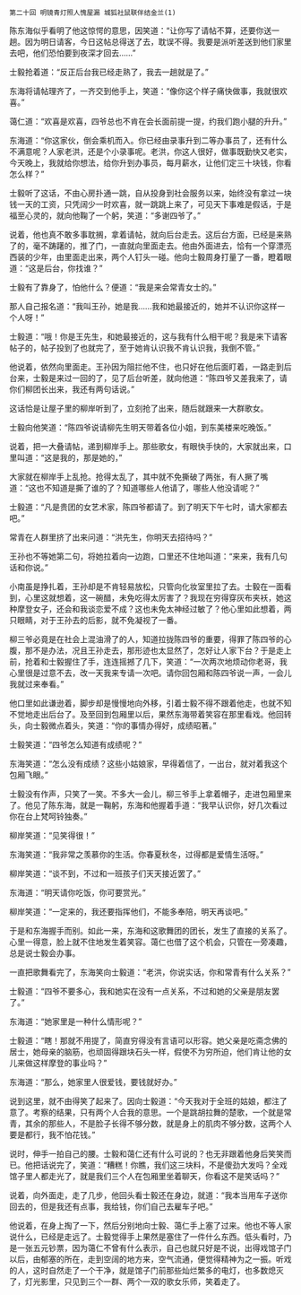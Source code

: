     第二十回 明镜青灯照人愧屋漏 城狐社鼠联伴结金兰(1) 

   陈东海似乎看明了他这惊愕的意思，因笑道：“让你写了请帖不算，还要你送一趟。因为明日请客，今日这帖总得送了去，耽误不得。我要是派听差送到他们家里去吧，他们恐怕要到夜深才回去……”

   士毅抢着道：“反正后台我已经走熟了，我去一趟就是了。”

   东海将请帖理齐了，一齐交到他手上，笑道：“像你这个样子痛快做事，我就很欢喜。”

   蔼仁道：“欢喜是欢喜，四爷总也不肯在会长面前提一提，约我们跑小腿的升升。”

   东海道：“你这家伙，倒会乘机而入。你已经由录事升到二等办事员了，还有什么不满意呢？人家老洪，还是个小录事呢。老洪，你这人很好，做事既勤快又老实，今天晚上，我就给你想法，给你升到办事员，每月薪水，让他们定三十块钱，你看怎么样？”

   士毅听了这话，不由心房扑通一跳，自从投身到社会服务以来，始终没有拿过一块钱一天的工资，只凭阔少一时欢喜，就一跳跳上来了，可见天下事难是假话，于是福至心灵的，就向他鞠了一个躬，笑道：“多谢四爷了。”

   说着，他也真不敢多事耽搁，拿着请帖，就向后台走去。这后台方面，已经是来熟了的，毫不踌躇的，推了门，一直就向里面走去。他由外面进去，恰有一个穿漂亮西装的少年，由里面走出来，两个人钉头一碰。他向士毅周身打量了一番，瞪着眼道：“这是后台，你找谁？”

   士毅有了靠身了，怕他什么？便道：“我是来会常青女士的。”

   那人自己报名道：“我叫王孙，她是我……我和她最接近的，她并不认识你这样一个人呀！”

   士毅道：“哦！你是王先生，和她最接近的，这与我有什么相干呢？我是来下请客帖子的，帖子投到了也就完了，至于她肯认识我不肯认识我，我倒不管。”

   他说着，依然向里面走。王孙因为阻拦他不住，也只好在他后面盯着，一路走到后台来，士毅是来过一回的了，见了后台听差，就向他道：“陈四爷又差我来了，请你们柳团长出来，我还有两句话说。”

   这话恰是让屋子里的柳岸听到了，立刻抢了出来，随后就跟来一大群歌女。

   士毅向他笑道：“陈四爷说请柳先生明天带着各位小姐，到东美楼来吃晚饭。”

   说着，把一大叠请帖，递到柳岸手上。那些歌女，有眼快手快的，大家就出来，口里叫道：“这是我的，那是她的，”

   大家就在柳岸手上乱抢。抢得太乱了，其中就不免撕破了两张，有人撅了嘴道：“这也不知道是撕了谁的了？知道哪些人他请了，哪些人他没请呢？”

   士毅道：“凡是贵团的女艺术家，陈四爷都请了。到了明天下午七时，请大家都去吧。”

   常青在人群里挤了出来问道：“洪先生，你明天去招待吗？”

   王孙也不等她第二句，将她拉着向一边跑，口里还不住地叫道：“来来，我有几句话和你说。”

   小南虽是挣扎着，王孙却是不肯轻易放松，只管向化妆室里拉了去。士毅在一面看到，心里这就想着，这一碗醋，未免吃得太厉害了？我现在穷得穿灰布夹袄，她这种摩登女子，还会和我谈恋爱不成？这也未免太神经过敏了？他心里如此想着，两只眼睛，对于王孙去的后影，就不免凝视了一番。

   柳三爷必竟是在社会上混油滑了的人，知道拉拢陈四爷的重要，得罪了陈四爷的心腹，那不是办法，况且王孙走去，那形迹也太显然了，怎好让人家下台？于是走上前，抢着和士毅握住了手，连连摇撼了几下，笑道：“一次两次地烦动你老哥，我心里很是过意不去，改一天我来专请一次吧。请你回包厢和陈四爷说一声，一会儿我就过来奉看。”

   他口里如此谦逊着，脚步却是慢慢地向外移，引着士毅不得不跟着他走，也就不知不觉地走出后台了。及至回到包厢里以后，果然东海带着笑容在那里看戏。他回转头，向士毅微点着头，笑道：“你的事情办得好，成绩昭著。”

   士毅笑道：“四爷怎么知道有成绩呢？”

   东海笑道：“怎么没有成绩？这些小姑娘家，早得着信了，一出台，就对着我这个包厢飞眼。”

   士毅没有作声，只笑了一笑。不多大一会儿，柳三爷手上拿着帽子，走进包厢里来了。他见了陈东海，就是一鞠躬，东海和他握着手道：“我早认识你，好几次看过你在台上梵呵铃独奏。”

   柳岸笑道：“见笑得很！”

   东海笑道：“我非常之羡慕你的生活。你春夏秋冬，过得都是爱情生活呀。”

   柳岸笑道：“谈不到，不过和一班孩子们天天接近罢了。”

   东海道：“明天请你吃饭，你可要赏光。”

   柳岸笑道：“一定来的，我还要指挥他们，不能多奉陪，明天再谈吧。”

   于是和东海握手而别。如此一来，东海和这歌舞团的团长，发生了直接的关系了。心里一得意，脸上就不住地发生着笑容。蔼仁也借了这个机会，只管在一旁凑趣，总是说士毅会办事。

   一直把歌舞看完了，东海笑向士毅道：“老洪，你说实话，你和常青有什么关系？”

   士毅道：“四爷不要多心，我和她实在没有一点关系，不过和她的父亲是朋友罢了。”

   东海道：“她家里是一种什么情形呢？”

   士毅道：“瞎！那就不用提了，简直穷得没有言语可以形容。她父亲是吃斋念佛的居士，她母亲的脑筋，也顽固得跟块石头一样，假使不为穷所迫，他们肯让他的女儿来做这样摩登的事业吗？”

   东海道：“那么，她家里人很爱钱，要钱就好办。”

   说到这里，就不由得笑了起来了。因向士毅道：“今天我对于全班的姑娘，都注了意了。考察的结果，只有两个人合我的意思。一个是跳胡拉舞的楚歌，一个就是常青，其余的那些人，不是脸子长得不够分数，就是身上的肌肉不够分数，这两个人要是都行，我不怕花钱。”

   说时，伸手一拍自己的腰。士毅和蔼仁还有什么可说的？也无非跟着他身后笑笑而已。他把话说完了，笑道：“糟糕！你瞧，我们这三块料，不是傻劲大发吗？全戏馆子里人都走光了，就是我们三个人在包厢里坐着聊天，你看这不是笑话吗？”

   说着，向外面走，走了几步，他回头看士毅还在身边，就道：“我本当用车子送你回去的，但是我还有点事，我给钱，你们自己去雇车子吧。”

   他说着，在身上掏了一下，然后分别地向士毅、蔼仁手上塞了过来。他也不等人家说什么，已经是走远了。士毅觉得手上果然是塞住了一件什么东西。低头看时，乃是一张五元钞票，因为蔼仁不曾有什么表示，自己也就只好是不说，出得戏馆子门以后，由郁塞的所在，走到空阔的地方来，空气流通，便觉得精神为之一振。听戏的人，这时自然走了一个干净，就是馆子门前那些灿烂繁多的电灯，也多数熄灭了，灯光影里，只见到三个一群、两个一双的歌女乐师，笑着走了。

